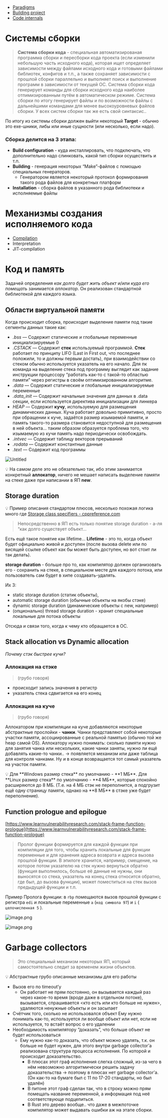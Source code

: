 * [Paradigms](resources/paradigms.md)
* [Building project](resources/build.md)
* [Code internals](resources/internals.md)
# Системы сборки

> **Система сборки кода** - специальная автоматизированая программа сборки и пересборки кода проекта (если изменили небольшую часть исходного кода), которая ищет определяет зависимости между файлами исходного кода и готовыми файлами библиотек, конфигов и т.п., а также сохраняет зависимости с прошлой сборки параллельно и выполняет поиск и выполнение программ в зависимости от текущей ОС. Система сборки кода генерирует команды для сборки исходного кода наиболее отпимизированным путём в автоматическом режиме. Система сборки по итогу генерирует файлы и по возможности файлы с дальнейшими командами для менее высокоуровневых файлов сборки. У всех систем сборки так же есть свой синтаксис..

По итогу из системы сборки должен выйти некоторый **Target** - обычно это ехе-шники, либы или иные сущности (или несколько, если надо).
### Сборка делится на 3 этапа:
- **Build configuration** - куда инсталлировать, что подключать, что дополнительно надо слинковать, какой тип сборки осуществить и т.п.
- **Building** - генерация некоторых “Make”-файлов с помощью специальных генераторов.
    - Генератором является некоторый протокол формирования такого рода файлов для конкретных платформ
- **Installation** - сборка файлов в указанного рода библиотеки и исполняемые файлы

# Механизмы создания исполняемого кода

* [Compilation](resources/compilation.md)
* Interpretation
* JIT-compilation

# Код и память


Задачей определения *как долго будет жить объект* и/или *куда его помещать* занимается *аллокатор*. Он реализован стандартной библиотекой для каждого языка. 

## Области виртуальной памяти

Когда происходит сборка, происходит выделение памяти под такие сегменты данных такие как:

- *.bss* — Содержит статические и глобальные переменные инициализируемые 0
- *.CSTACK* — Содержит **стек** используемый программой. **Стек** работает по принципу LIFO (Last in First out, что последнее положили, то и должны первым достать), при взаимодействии со стеком обычно используется указатель на его начало. Для пк команда на выделение стека под программу выглядит как задание инструкции процессору “работать как-то с такой-то областью памяти” через регистры в своём оптимизированном алгоритме.
- *.data* — Содержит статические и глобальные инициализируемые переменные
- *.data_init* — Содержит начальные значения для данных в .data секции, если используется директива инициализации для линкера
- *HEAP* — Содержит **кучу**, используемую для размещения динамических данных. Куча работает довольно примитивно, просто при обращении к куче, задаётся размер изымаемой памяти, и память такого-то размера становится недоступной для размещения в ней объекта… таким образом образуется проблема того, что изымаемую из кучи память надо периодически освобождать.
- *.intvec* — Содержит таблицу векторов прерываний
- *.rodata* — Содержит константные данные
- *.text*  — Содержит код программы

![Untitled](resources/image-storage/Untitled%201.png)

💡 На самом деле это не обязательно так, ибо этим занимается конкретный **аллокатор**, ничего не мешает написать выделение памяти на стеке даже при написании в ЯП **new**.

## Storage duration

💡 Пример описания стандартом плюсов, несколько похожая логика много где
[Storage class specifiers - cppreference.com](https://en.cppreference.com/w/cpp/language/storage_duration)


> Непосредственно в ЯП есть только понятие storage duration - а-ля “как долго существует объект…

Есть ещё такое понятие как lifetime… **Lifetime** - это то, когда объект будет официально живой и доступен (после вызова delete или по висящей ссылке объект как бы может быть доступен, но вот стоит ли так делать).

**storage duration** - больше про то, как компилятор должен организовать его - сохранить на стеке, в специальном месте для каждого потока, или пользователь сам будет в хипе создавать-удалять.

Их 3: 

- static storage duration (статик объекты),
- automatic storage duration (обычные объекты на якобы стэке)
- dynamic storage duration (динамические объекты с new, например)
- (опционально) thread storage duration - хранит специальные локальные для потока объекты

Отсюда и связи того, когда к чему кто обращается в ОС.

## Stack allocation vs Dynamic allocation

*Почему стэк быстрее кучи?*

### Аллокация на стэке

> (грубо говоря)
- происходит запись значения в регистр
- указатель стека сдвигается на его конец

### Аллокация на куче

> (грубо говоря)

Аллокатором при компиляции на куче добавляются некоторые абстрактные прослойки - **чанки**. Чанки представляют собой некоторые участки памяти, ассоциированные с реальной памятью (обычно той же heap самой OS). Аллокатору нужно понимать: сколько памяти нужно для занятия чанка или нескольких, какие чанки заняты, нужно ли ещё добавлять какие-то чанки.. → появляется механизм или даже таблица для контроля чанками. Ну и в конце возвращается тот самый указатель на участок памяти.

<aside>
💡 Для **Windows размер стека** по умолчанию - **1 МБ**.
Для **Linux размер стека** по умолчанию - **4 МБ**, которые спокойно расширяются до 8 МБ. (Т.е. на 4 МБ стэк не переполнится, а подгрузит ещё одну страницу памяти, однако на **8 МБ** в стэке уже будет переполнение).

</aside>

## Function prologue and epilogue

[https://www.learnvulnerabilityresearch.com/stack-frame-function-prologue](https://www.learnvulnerabilityresearch.com/stack-frame-function-prologue)

> Пролог функции формируется для каждой функции при компиляции для того, чтобы хранить локальные для функции переменные и для хранения адреса возврата и адреса вызова прошлой функции. 
> В эпилоге хранится, например, смещение, на которое потом указателю на стек нужно вернуться обратно (функция выполнилось, больше её данные не нужны, они выносятся со стека, указатель на конец стека относится обратно, где был, до вызова функции), может поместиться на стек вызов предыдущей функции и т.п.

Пример Пролога функции: в `rbp` помещаются вызов прошлой функции с регистра `edi` и локальные переменные `a` (`код символа 97`) и `i` ( `целочисленная 5` ).

![image.png](resources/image-storage/image.png)

![image.png](resources/image-storage/image%201.png)

# Garbage collectors
> Это специальный механизм некоторых ЯП, который самостоятельно следит за временем жизни объектов.

💡 Абстрактные грубо описанные механизмы для его работы
- Вызов его по timeout’у
    * Он работает не прям постоянно, он вызывается каждый раз через какое-то время (вроде даже в отдельном потоке), вызывается, спрашивается <кто есть или кто больше не нужен>, удаляются ненужные объекты и он засыпает
- Счётчик того, сколько не использовался объект
    Ему нужно понимать как-то, используется ли вообще объект или нет, если не используется, то встаёт вопрос о его удалении
- Необходимость компилятору “доказать”, что больше объект не будет использоваться
	- Ему нужно как-то доказать, что объект можно удалять, т.к. он больше не будет нужен, для этого внутри garbage collector’а реализована структура процесса исполнения. По которой и происходит доказательство.  
		* В плюсах этот граф исполнения слегка сложный, из-за чего в нём невозможно алгоритмически решить задачу доказательства → поэтому в плюсах нет garbage collector’а. (Он как-то на бумаге был с 11 по 17-20 стандарты, но был удалён)
		* В питоне этот граф сделан так, что в строку можно прям помещать название переменной, а информация под неё соответствующе подцепиться. 
		* В Rust это дерево вообще.. что даже в межпоточке компилятор может выдавать ошибки аж на этапе сборки. 